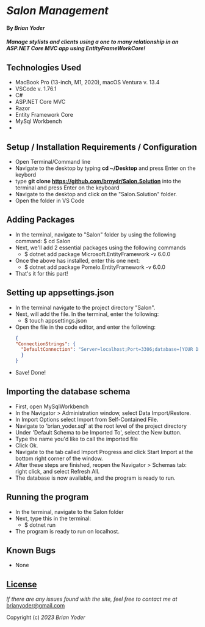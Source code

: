 #  _Salon Management_

#### By _**Brian Yoder**_

#### _Manage stylists and clients using a one to many relationship in an ASP.NET Core MVC app using EntityFrameWorkCore!_

## Technologies Used

* MacBook Pro (13-inch, M1, 2020), macOS Ventura v. 13.4
* VSCode v. 1.76.1
* C#
* ASP.NET Core MVC
* Razor 
* Entity Framework Core
* MySql Workbench
* 

## Setup / Installation Requirements / Configuration

* Open Terminal/Command line
* Navigate to the desktop by typing **cd ~/Desktop** and press Enter on the keybord
* type **git clone https://github.com/brnydr/Salon.Solution** into the terminal and press Enter on the keyboard
* Navigate to the desktop and click on the "Salon.Solution" folder.
* Open the folder in VS Code


## Adding Packages

* In the terminal, navigate to "Salon" folder by using the following command: $ cd Salon
* Next, we'll add 2 essential packages using the following commands
  - $ dotnet add package Microsoft.EntityFramework -v 6.0.0
* Once the above has installed, enter this one next:
  - $ dotnet add package Pomelo.EntityFramework -v 6.0.0
* That's it for this part!

## Setting up appsettings.json
* In the terminal navigate to the project directory "Salon".
* Next, will add the file. In the terminal, enter the following:
  - $ touch appsettings.json
* Open the file in the code editor, and enter the following:
  ```json
  {
  "ConnectionStrings": {
    "DefaultConnection": "Server=localhost;Port=3306;database=[YOUR DATABASE NAME];uid=[YOUR USER ID];pwd=[YOUR PASSWORD];"
    }
  } 
  ```
* Save! Done!

## Importing the database schema

* First, open MySqlWorkbench
* In the Navigator > Administration window, select Data Import/Restore.
* In Import Options select Import from Self-Contained File.
* Navigate to 'brian_yoder.sql' at the root level of the project directory
* Under 'Default Schema to be Imported To', select the New button.
* Type the name you'd like to call the imported file
* Click Ok.
* Navigate to the tab called Import Progress and click Start Import at the bottom right corner of the window.
* After these steps are finished,  reopen the Navigator > Schemas tab: right click, and select Refresh All. 
* The database is now available, and the program is ready to run.

## Running the program
* In the terminal, navigate to the Salon folder
* Next, type this in the terminal:
  - $ dotnet run
* The program is ready to run on localhost. 

## Known Bugs

* None

## [License](https://mit-license.org/)

_If there are any issues found with the site, feel free to contact me at_ [brianyoder@gmail.com](brianyoder@gmail.com)

Copyright (c) _2023_ _Brian Yoder_